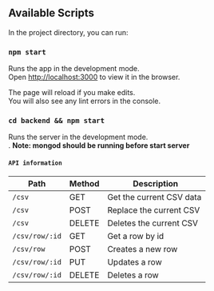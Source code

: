 ## Available Scripts

In the project directory, you can run:

### `npm start`

Runs the app in the development mode.<br>
Open [http://localhost:3000](http://localhost:3000) to view it in the browser.

The page will reload if you make edits.<br>
You will also see any lint errors in the console.

### `cd backend && npm start`

Runs the server in the development mode.<br>.
**Note: mongod should be running before start server**

#### `API information`
| Path | Method | Description |
| --- | --- | --- |
| `/csv` | GET | Get the current CSV data |
| `/csv` | POST | Replace the current CSV |
| `/csv` | DELETE | Deletes the current CSV |
| `/csv/row/:id` | GET | Get a row by id |
| `/csv/row` | POST | Creates a new row |
| `/csv/row/:id` | PUT | Updates a row |
| `/csv/row/:id` | DELETE | Deletes a row |
